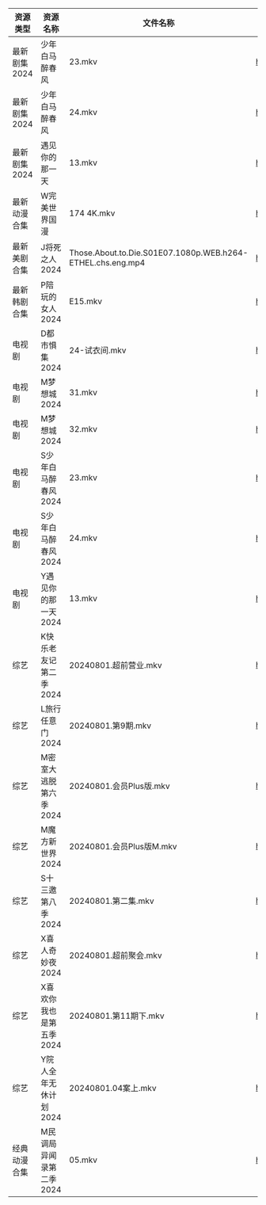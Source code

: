 | 资源类型     | 资源名称           | 文件名称                                                       | 分享链接                                 | 更新时间                |
| -------- | -------------- | ---------------------------------------------------------- | ------------------------------------ | ------------------- |
| 最新剧集2024 | 少年白马醉春风        | 23.mkv                                                     | https://www.alipan.com/s/P2RRAUDkLw6 | 2024-08-01 12:10:52 |
| 最新剧集2024 | 少年白马醉春风        | 24.mkv                                                     | https://www.alipan.com/s/P2RRAUDkLw6 | 2024-08-01 14:10:19 |
| 最新剧集2024 | 遇见你的那一天        | 13.mkv                                                     | https://www.alipan.com/s/fWWZjF1XK9b | 2024-08-01 14:10:24 |
| 最新动漫合集   | W完美世界国漫        | 174 4K.mkv                                                 | https://www.alipan.com/s/hfMxL2dqhGu | 2024-08-01 14:09:52 |
| 最新美剧合集   | J将死之人2024      | Those.About.to.Die.S01E07.1080p.WEB.h264-ETHEL.chs.eng.mp4 | https://www.alipan.com/s/DQvuTz4ssNq | 2024-08-01 00:05:48 |
| 最新韩剧合集   | P陪玩的女人2024     | E15.mkv                                                    | https://www.alipan.com/s/d8o7QbXUREf | 2024-08-01 00:10:09 |
| 电视剧      | D都市惧集2024      | 24-试衣间.mkv                                                 | https://www.alipan.com/s/3h7mz7XVT7D | 2024-08-01 12:05:25 |
| 电视剧      | M梦想城2024       | 31.mkv                                                     | https://www.alipan.com/s/3krVYvJuSK6 | 2024-08-01 00:05:59 |
| 电视剧      | M梦想城2024       | 32.mkv                                                     | https://www.alipan.com/s/3krVYvJuSK6 | 2024-08-01 00:05:59 |
| 电视剧      | S少年白马醉春风2024   | 23.mkv                                                     | https://www.alipan.com/s/7ViyPGoKdyN | 2024-08-01 14:06:18 |
| 电视剧      | S少年白马醉春风2024   | 24.mkv                                                     | https://www.alipan.com/s/7ViyPGoKdyN | 2024-08-01 14:06:18 |
| 电视剧      | Y遇见你的那一天2024   | 13.mkv                                                     | https://www.alipan.com/s/uQ2Vgm56dsn | 2024-08-01 14:07:05 |
| 综艺       | K快乐老友记第二季2024  | 20240801.超前营业.mkv                                          | https://www.alipan.com/s/zSYNbf4cpYQ | 2024-08-01 14:07:58 |
| 综艺       | L旅行任意门2024     | 20240801.第9期.mkv                                           | https://www.alipan.com/s/99hnQkWKkeJ | 2024-08-01 14:08:03 |
| 综艺       | M密室大逃脱第六季2024  | 20240801.会员Plus版.mkv                                       | https://www.alipan.com/s/3F599jmMJTn | 2024-08-01 14:08:06 |
| 综艺       | M魔方新世界2024     | 20240801.会员Plus版M.mkv                                      | https://www.alipan.com/s/QX27Hz4Mb8P | 2024-08-01 14:08:17 |
| 综艺       | S十三邀第八季2024    | 20240801.第二集.mkv                                           | https://www.alipan.com/s/YPqjzUm3jpL | 2024-08-01 14:08:35 |
| 综艺       | X喜人奇妙夜2024     | 20240801.超前聚会.mkv                                          | https://www.alipan.com/s/7dsoE9PKtJZ | 2024-08-01 14:08:58 |
| 综艺       | X喜欢你我也是第五季2024 | 20240801.第11期下.mkv                                         | https://www.alipan.com/s/Si6SYux7pfw | 2024-08-01 14:09:01 |
| 综艺       | Y院人全年无休计划2024  | 20240801.04案上.mkv                                          | https://www.alipan.com/s/ifALWzzshRd | 2024-08-01 14:09:14 |
| 经典动漫合集   | M民调局异闻录第二季2024 | 05.mkv                                                     | https://www.alipan.com/s/GJ8ZKfQsEVN | 2024-08-01 12:06:04 |
